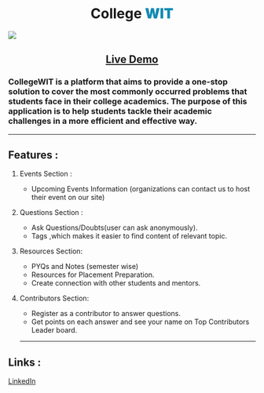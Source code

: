 <h1  style= "text-align:center"> College 
<span style="color:#118ab2; font-weight:bolder" >
WIT</span>
</h1>

<img src="https://user-images.githubusercontent.com/86847380/230769855-85f38125-6abd-41ec-b72e-bfa7f7d6f19f.png">

<h2 style= "text-align:center">
<a href="https://collegewit.netlify.app/"> Live Demo </a>
</h2>

### CollegeWIT is a platform that aims to provide a one-stop solution to cover the most commonly occurred problems that students face in their college academics. The purpose of this application is to help students tackle their academic challenges in a more efficient and effective way.

<hr>

## Features :

1. Events Section :

   - Upcoming Events Information (organizations can contact us to host their event on our site)

2. Questions Section :

   - Ask Questions/Doubts(user can ask anonymously).
   - Tags ,which makes it easier to find content of relevant topic.

3. Resources Section:

   - PYQs and Notes (semester wise)
   - Resources for Placement Preparation.
   - Create connection with other students and mentors.

4. Contributors Section:

   - Register as a contributor to answer questions.
   - Get points on each answer and see your name on Top Contributors Leader board.

   <hr>

## Links :

<i class="fab fa-linkedin"></i> [LinkedIn](https://www.linkedin.com/in/college-wit-948635256/)
